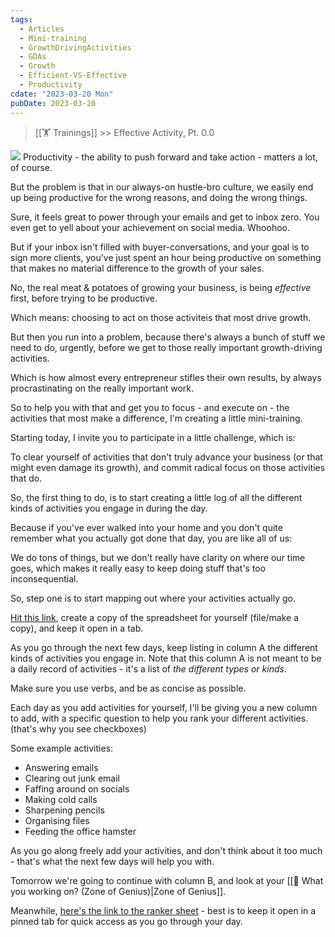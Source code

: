 ```yaml
---
tags:
  - Articles
  - Mini-training
  - GrowthDrivingActivities
  - GDAs
  - Growth
  - Efficient-VS-Effective
  - Productivity
cdate: "2023-03-20 Mon"
pubDate: 2023-03-20
---
```

>[[🏋️ Trainings]] >> Effective Activity, Pt. 0.0

![](Media/SalesFlowCoach.app_Productive-vs-effective_MartinStellar.png)
Productivity - the ability to push forward and take action - matters a lot, of course.

But the problem is that in our always-on hustle-bro culture, we easily end up being productive for the wrong reasons, and doing the wrong things.

Sure, it feels great to power through your emails and get to inbox zero. You even get to yell about your achievement on social media. Whoohoo.

But if your inbox isn't filled with buyer-conversations, and your goal is to sign more clients, you've just spent an hour being productive on something that makes no material difference to the growth of your sales.

No, the real meat & potatoes of growing your business, is being *effective* first, before trying to be productive.

Which means: choosing to act on those activiteis that most drive growth.

But then you run into a problem, because there's always a bunch of stuff we need to do, urgently, before we get to those really important growth-driving activities.

Which is how almost every entrepreneur stifles their own results, by always procrastinating on the really important work.

So to help you with that and get you to focus - and execute on - the activities that most make a difference, I'm creating a little mini-training.

Starting today, I invite you to participate in a little challenge, which is:

To clear yourself of activities that don't truly advance your business (or that might even damage its growth), and commit radical focus on those activities that do.

So, the first thing to do, is to start creating a little log of all the different kinds of activities you engage in during the day.

Because if you've ever walked into your home and you don't quite remember what you actually got done that day, you are like all of us:

We do tons of things, but we don't really have clarity on where our time goes, which makes it really easy to keep doing stuff that's too inconsequential.

So, step one is to start mapping out where your activities actually go.

[Hit this link](https://docs.google.com/spreadsheets/d/1zCtbRJwp-IgrKPuYWiw5yrcLCcOblgcBjyr37_t2qSg), create a copy of the spreadsheet for yourself (file/make a copy), and keep it open in a tab.

As you go through the next few days, keep listing in column A the different kinds of activities you engage in. Note that this column A is not meant to be a daily record of activities - it's a list of *the different types or kinds*.

Make sure you use verbs, and be as concise as possible.

Each day as you add activities for yourself, I'll be giving you a new column to add, with a specific question to help you rank your different activities. (that's why you see checkboxes)

Some example activities:

- Answering emails
- Clearing out junk email
- Faffing around on socials
- Making cold calls
- Sharpening pencils
- Organising files
- Feeding the office hamster

As you go along freely add your activities, and don't think about it too much - that's what the next few days will help you with.

Tomorrow we're going to continue with column B, and look at your [[📄 What you working on? (Zone of Genius)|Zone of Genius]].


Meanwhile, [here's the link to the ranker sheet](https://docs.google.com/spreadsheets/d/1zCtbRJwp-IgrKPuYWiw5yrcLCcOblgcBjyr37_t2qSg/) - best is to keep it open in a pinned tab for quick access as you go through your day.



